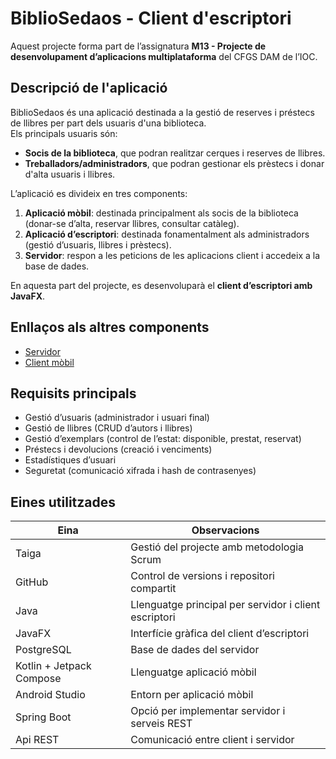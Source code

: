 # BiblioSedaos - Client d'escriptori

Aquest projecte forma part de l’assignatura **M13 - Projecte de desenvolupament d’aplicacions multiplataforma** del CFGS DAM de l’IOC.

## Descripció de l'aplicació
BiblioSedaos és una aplicació destinada a la gestió de reserves i préstecs de llibres per part dels usuaris d'una biblioteca.  
Els principals usuaris són:  
- **Socis de la biblioteca**, que podran realitzar cerques i reserves de llibres.  
- **Treballadors/administradors**, que podran gestionar els prèstecs i donar d'alta usuaris i llibres.  

L’aplicació es divideix en tres components:  
1. **Aplicació mòbil**: destinada principalment als socis de la biblioteca (donar-se d’alta, reservar llibres, consultar catàleg).  
2. **Aplicació d’escriptori**: destinada fonamentalment als administradors (gestió d’usuaris, llibres i prèstecs).  
3. **Servidor**: respon a les peticions de les aplicacions client i accedeix a la base de dades.  

En aquesta part del projecte, es desenvoluparà el **client d’escriptori amb JavaFX**.

## Enllaços als altres components
- [Servidor](https://github.com/dagaro22/biblioSedaosDavid)  
- [Client mòbil](https://github.com/oscuza/bibliosedos)

## Requisits principals
- Gestió d’usuaris (administrador i usuari final)  
- Gestió de llibres (CRUD d’autors i llibres)  
- Gestió d’exemplars (control de l’estat: disponible, prestat, reservat)  
- Préstecs i devolucions (creació i venciments)   
- Estadístiques d’usuari  
- Seguretat (comunicació xifrada i hash de contrasenyes)  

## Eines utilitzades
| Eina | Observacions |
|------|--------------|
| Taiga | Gestió del projecte amb metodologia Scrum |
| GitHub | Control de versions i repositori compartit |
| Java | Llenguatge principal per servidor i client escriptori |
| JavaFX | Interfície gràfica del client d’escriptori |
| PostgreSQL | Base de dades del servidor |
| Kotlin + Jetpack Compose | Llenguatge aplicació mòbil |
| Android Studio | Entorn per aplicació mòbil |
| Spring Boot | Opció per implementar servidor i serveis REST |
| Api REST | Comunicació entre client i servidor |


